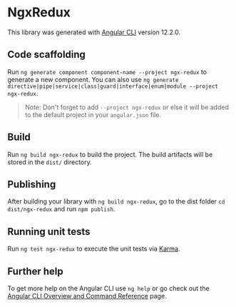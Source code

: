 # NgxRedux

This library was generated with [Angular CLI](https://github.com/angular/angular-cli) version 12.2.0.

## Code scaffolding

Run `ng generate component component-name --project ngx-redux` to generate a new component. You can also use `ng generate directive|pipe|service|class|guard|interface|enum|module --project ngx-redux`.
> Note: Don't forget to add `--project ngx-redux` or else it will be added to the default project in your `angular.json` file. 

## Build

Run `ng build ngx-redux` to build the project. The build artifacts will be stored in the `dist/` directory.

## Publishing

After building your library with `ng build ngx-redux`, go to the dist folder `cd dist/ngx-redux` and run `npm publish`.

## Running unit tests

Run `ng test ngx-redux` to execute the unit tests via [Karma](https://karma-runner.github.io).

## Further help

To get more help on the Angular CLI use `ng help` or go check out the [Angular CLI Overview and Command Reference](https://angular.io/cli) page.
